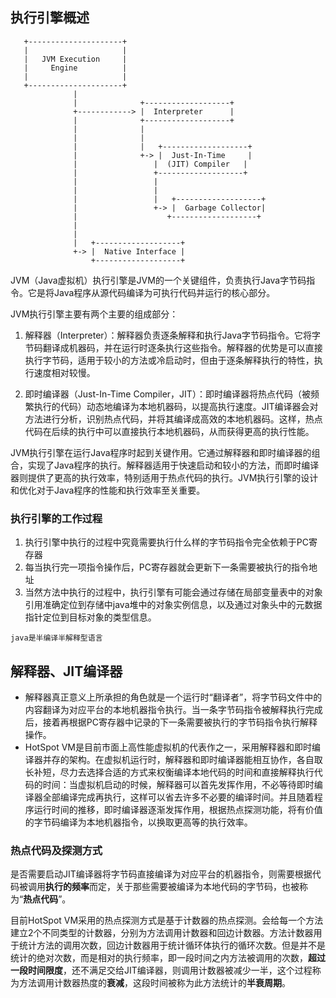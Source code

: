 ## 执行引擎概述

       +---------------------+
       |                     |
       |   JVM Execution     |
       |     Engine          |
       |                     |
       +---------------------+
                  |
                  |              +-------------------+
                  +------------> |  Interpreter      |
                  |              +-------------------+
                  |              |
                  |              |
                  |              |   +-------------------+
                  |              +-> |  Just-In-Time     |
                  |                 |  (JIT) Compiler   |
                  |                 +-------------------+
                  |                 |
                  |                 |
                  |                 |   +-------------------+
                  |                 +-> |  Garbage Collector|
                  |                    +-------------------+
                  |
                  |
                  |   +-------------------+
                  +-> |  Native Interface |
                      +-------------------+

JVM（Java虚拟机）执行引擎是JVM的一个关键组件，负责执行Java字节码指令。它是将Java程序从源代码编译为可执行代码并运行的核心部分。

JVM执行引擎主要有两个主要的组成部分：

1. 解释器（Interpreter）：解释器负责逐条解释和执行Java字节码指令。它将字节码翻译成机器码，并在运行时逐条执行这些指令。解释器的优势是可以直接执行字节码，适用于较小的方法或冷启动时，但由于逐条解释执行的特性，执行速度相对较慢。

2. 即时编译器（Just-In-Time Compiler，JIT）：即时编译器将热点代码（被频繁执行的代码）动态地编译为本地机器码，以提高执行速度。JIT编译器会对方法进行分析，识别热点代码，并将其编译成高效的本地机器码。这样，热点代码在后续的执行中可以直接执行本地机器码，从而获得更高的执行性能。

JVM执行引擎在运行Java程序时起到关键作用。它通过解释器和即时编译器的组合，实现了Java程序的执行。解释器适用于快速启动和较小的方法，而即时编译器则提供了更高的执行效率，特别适用于热点代码的执行。JVM执行引擎的设计和优化对于Java程序的性能和执行效率至关重要。

### 执行引擎的工作过程

1. 执行引擎中执行的过程中究竟需要执行什么样的字节码指令完全依赖于PC寄存器
2. 每当执行完一项指令操作后，PC寄存器就会更新下一条需要被执行的指令地址
3. 当然方法中执行的过程中，执行引擎有可能会通过存储在局部变量表中的对象引用准确定位到存储中java堆中的对象实例信息，以及通过对象头中的元数据指针定位到目标对象的类型信息。

``````
java是半编译半解释型语言
``````

## 解释器、JIT编译器

- 解释器真正意义上所承担的角色就是一个运行时“翻译者”，将字节码文件中的内容翻译为对应平台的本地机器指令执行。当一条字节码指令被解释执行完成后，接着再根据PC寄存器中记录的下一条需要被执行的字节码指令执行解释操作。
- HotSpot VM是目前市面上高性能虚拟机的代表作之一，采用解释器和即时编译器并存的架构。在虚拟机运行时，解释器和即时编译器能相互协作，各自取长补短，尽力去选择合适的方式来权衡编译本地代码的时间和直接解释执行代码的时间：当虚拟机启动的时候，解释器可以首先发挥作用，不必等待即时编译器全部编译完成再执行，这样可以省去许多不必要的编译时间。并且随着程序运行时间的推移，即时编译器逐渐发挥作用，根据热点探测功能，将有价值的字节码编译为本地机器指令，以换取更高等的执行效率。

### 热点代码及探测方式

是否需要启动JIT编译器将字节码直接编译为对应平台的机器指令，则需要根据代码被调用**执行的频率**而定，关于那些需要被编译为本地代码的字节码，也被称为“**热点代码**”。

目前HotSpot VM采用的热点探测方式是基于计数器的热点探测。会给每一个方法建立2个不同类型的计数器，分别为方法调用计数器和回边计数器。方法计数器用于统计方法的调用次数，回边计数器用于统计循环体执行的循环次数。但是并不是统计的绝对次数，而是相对的执行频率，即一段时间之内方法被调用的次数，**超过一段时间限度**，还不满足交给JIT编译器，则调用计数器被减少一半，这个过程称为方法调用计数器热度的**衰减**，这段时间被称为此方法统计的**半衰周期**。


